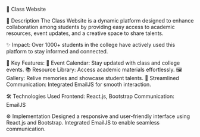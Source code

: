 🌟 Class Website

🚀 Description
The Class Website is a dynamic platform designed to enhance collaboration among students by providing easy access to academic resources, event updates, and a creative space to share talents.

✨ Impact:
Over 1000+ students in the college have actively used this platform to stay informed and connected.

🔑 Key Features:
📅 Event Calendar: Stay updated with class and college events.
📚 Resource Library: Access academic materials effortlessly.
🖼️ Gallery: Relive memories and showcase student talents.
📧 Streamlined Communication: Integrated EmailJS for smooth interaction.

🛠️ Technologies Used
Frontend: React.js, Bootstrap
Communication: EmailJS

⚙️ Implementation
Designed a responsive and user-friendly interface using React.js and Bootstrap.
Integrated EmailJS to enable seamless communication.
